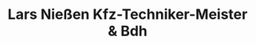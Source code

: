 ---
title: "Lars Nießen Kfz-Techniker-Meister & Bdh"
url: /lohmar/lars-niessen-kfz-techniker-meister-und-bdh/
shop: Autowerkstatt
---